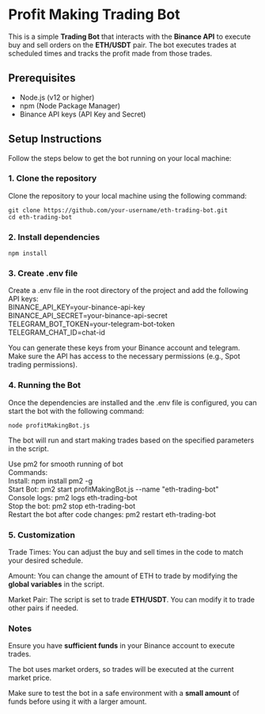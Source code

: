 # Profit Making Trading Bot

This is a simple **Trading Bot** that interacts with the **Binance API** to execute buy and sell orders on the **ETH/USDT** pair. The bot executes trades at scheduled times and tracks the profit made from those trades.

## Prerequisites

- Node.js (v12 or higher)
- npm (Node Package Manager)
- Binance API keys (API Key and Secret)

## Setup Instructions

Follow the steps below to get the bot running on your local machine:

### 1. Clone the repository

Clone the repository to your local machine using the following command:

```
git clone https://github.com/your-username/eth-trading-bot.git
cd eth-trading-bot
```

### 2. Install dependencies

```npm install```

### 3. Create .env file

Create a .env file in the root directory of the project and add the following API keys:  
BINANCE_API_KEY=your-binance-api-key  
BINANCE_API_SECRET=your-binance-api-secret  
TELEGRAM_BOT_TOKEN=your-telegram-bot-token  
TELEGRAM_CHAT_ID=chat-id  

You can generate these keys from your Binance account and telegram. Make sure the API has access to the necessary permissions (e.g., Spot trading permissions).

### 4. Running the Bot

Once the dependencies are installed and the .env file is configured, you can start the bot with the following command:

```node profitMakingBot.js```

The bot will run and start making trades based on the specified parameters in the script.

Use pm2 for smooth running of bot  
Commands:  
Install: npm install pm2 -g  
Start Bot: pm2 start profitMakingBot.js --name "eth-trading-bot"  
Console logs: pm2 logs eth-trading-bot  
Stop the bot: pm2 stop eth-trading-bot  
Restart the bot after code changes: pm2 restart eth-trading-bot  

### 5. Customization

Trade Times: You can adjust the buy and sell times in the code to match your desired schedule.

Amount: You can change the amount of ETH to trade by modifying the **global variables** in the script.

Market Pair: The script is set to trade **ETH/USDT**. You can modify it to trade other pairs if needed.

### Notes
Ensure you have **sufficient funds** in your Binance account to execute trades.

The bot uses market orders, so trades will be executed at the current market price.

Make sure to test the bot in a safe environment with a **small amount** of funds before using it with a larger amount.
